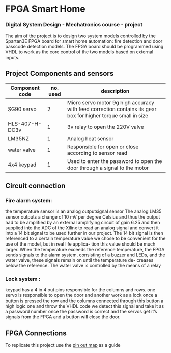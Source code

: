 # FPGA Smart Home
### Digital System Design **- Mechatronics course -**  project  
The aim of the project is to design two system models controlled by
the Spartan3E FPGA board for smart home automation: fire detection
and door passcode detection models. The FPGA board should be
programmed using VHDL to work as the core control of the two models
based on external inputs.
## Project Components and sensors

| Component code |no. used | description |
| ------------- | ------------- | ------------- |
| SG90 servo |2 |Micro servo motor 9g high accuracy with feed correction contains its gear box for higher torque small in size  |
|HLS-407-H-DC3v| 1 | 3v relay to open the 220V valve|
| LM35NZ | 1 | Analog heat sensor |
| water valve| 1| Responsible for open or close according to sensor read|
| 4x4 keypad| 1| Used to enter the password to open the door through a signal to the motor|

## Circuit connection
### Fire alarm system:
the temperature sensor is an analog outputsignal sensor
The analog LM35 sensor outputs a change of 10 mV per degree
Celsius and thus the output had to be amplified by an external
amplifying circuit of gain 6.25 and then supplied into the ADC
of the Xilinx to read an analog signal and convert it into a 14
bit signal to be used further in our project. The 14 bit signal
is then referenced to a certain temperature value we chose to
be convenient for the use of the model, but in real life applica-
tion this value should be much larger. When the temperature
exceeds the reference temperature, the FPGA sends signals to
the alarm system, consisting of a buzzer and LEDs, and the
water valve, these signals remain on until the temperature de-
creases below the reference. The water valve is controlled by
the means of a relay
### Lock system :
keypad has a 4 in 4 out pins responsible for the
columns and rows. one servo is responsible to open the door and
another work as a lock
once a button is pressed the row and the columns connected
through this button a high logic one and throw the VHDL
code we detect this signal and take it as a password number
once the password is correct and the servos get it’s signals
from the FPGA and a button will close the door.
## FPGA Connections
To replicate this project use the [pin out map](https://github.com/s3dky/FPGA_Smart_Home/blob/main/pin_out_map.md) as a guide 
